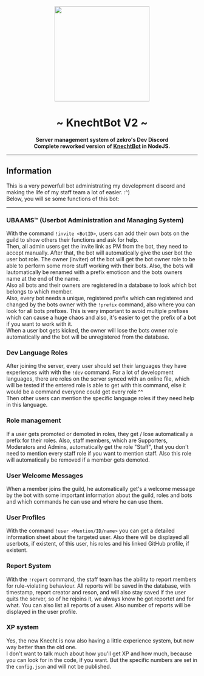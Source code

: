 <div align="center">
    <img src="http://zekro.de/dl/knechtv2-avatar.png" width="250"/>
    <h1> ~ KnechtBot V2 ~ </h1>
    <strong>Server management system of zekro's Dev Discord<br>Complete reworked version of <a href="https://github.com/zekroTJA/regiusBot">KnechtBot</a> in NodeJS.</strong>
</div>

---

## Information

This is a very powerfull bot administrating my development discord and making the life of my staff team a lot of easier. :^)  
Below, you will se some functions of this bot:

---

### UBAAMS™ (Userbot Administration and Managing System)
With the command `!invite <BotID>`, users can add their own bots on the guild to show others their functions and ask for help.  
Then, all admin users get the invite link as PM from the bot, they need to accept manually. After that, the bot will automatically give the user bot the user bot role. The owner (inviter) of the bot will get the bot owner role to be able to perform some more stuff working with their bots. Also, the bots will lautomatically be renamed with a prefix emoticon and the bots owners name at the end of the name.  
Also all bots and their owners are registered in a database to look which bot belongs to which member.  
Also, every bot needs a unique, registered prefix which can registered and changed by the bots owner with the `!prefix` command, also where you can look for all bots prefixes. This is very important to avoid multiple prefixes which can cause a huge chaos and also, it's easier to get the prefix of a bot if you want to work with it.  
When a user bot gets kicked, the owner will lose the bots owner role automatically and the bot will be unregistered from the database.

### Dev Language Roles
After joining the server, every user should set their languages they have experiences with with the `!dev` command. For a lot of development languages, there are roles on the server synced with an online file, which will be tested if the entered role is able to get with this command, else it would be a command everyone could get every role ^^  
Then other users can mention the specific language roles if they need help in this language.

### Role management
If a user gets promoted or demoted in roles, they get / lose automatically a prefix for their roles. Also, staff members, which are Supporters, Moderators and Admins, automatically get the role "Staff", that you don't need to mention every staff role if you want to mention staff. Also this role will automatically be removed if a member gets demoted.

### User Welcome Messages
When a member joins the guild, he automatically get's a welcome message by the bot with some important information about the guild, roles and bots and which commands he can use and where he can use them.

### User Profiles
With the command `!user <Mention/ID/name>` you can get a detailed information sheet about the targeted user. Also there will be displayed all userbots, if existent, of this user, his roles and his linked GitHub profile, if existent.

### Report System
With the `!report` command, the staff team has the ability to report members for rule-violating behaviour. All reports will be saved in the database, with timestamp, report creator and reson, and will also stay saved if the user quits the server, so of he rejoins it, we always know he got reportet and for what. You can also list all reports of a user. Also number of reports will be displayed in the user profile.

### XP system
Yes, the new Knecht is now also having a little experience system, but now way better than the old one.  
I don't want to talk much about how you'll get XP and how much, because you can look for in the code, if you want. But the specific numbers are set in the `config.json` and will not be published.
